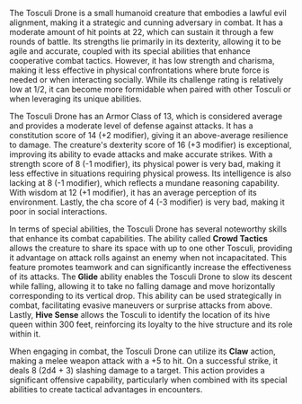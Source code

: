 The Tosculi Drone is a small humanoid creature that embodies a lawful evil alignment, making it a strategic and cunning adversary in combat. It has a moderate amount of hit points at 22, which can sustain it through a few rounds of battle. Its strengths lie primarily in its dexterity, allowing it to be agile and accurate, coupled with its special abilities that enhance cooperative combat tactics. However, it has low strength and charisma, making it less effective in physical confrontations where brute force is needed or when interacting socially. While its challenge rating is relatively low at 1/2, it can become more formidable when paired with other Tosculi or when leveraging its unique abilities.

The Tosculi Drone has an Armor Class of 13, which is considered average and provides a moderate level of defense against attacks. It has a constitution score of 14 (+2 modifier), giving it an above-average resilience to damage. The creature's dexterity score of 16 (+3 modifier) is exceptional, improving its ability to evade attacks and make accurate strikes. With a strength score of 8 (-1 modifier), its physical power is very bad, making it less effective in situations requiring physical prowess. Its intelligence is also lacking at 8 (-1 modifier), which reflects a mundane reasoning capability. With wisdom at 12 (+1 modifier), it has an average perception of its environment. Lastly, the cha score of 4 (-3 modifier) is very bad, making it poor in social interactions.

In terms of special abilities, the Tosculi Drone has several noteworthy skills that enhance its combat capabilities. The ability called **Crowd Tactics** allows the creature to share its space with up to one other Tosculi, providing it advantage on attack rolls against an enemy when not incapacitated. This feature promotes teamwork and can significantly increase the effectiveness of its attacks. The **Glide** ability enables the Tosculi Drone to slow its descent while falling, allowing it to take no falling damage and move horizontally corresponding to its vertical drop. This ability can be used strategically in combat, facilitating evasive maneuvers or surprise attacks from above. Lastly, **Hive Sense** allows the Tosculi to identify the location of its hive queen within 300 feet, reinforcing its loyalty to the hive structure and its role within it.

When engaging in combat, the Tosculi Drone can utilize its **Claw** action, making a melee weapon attack with a +5 to hit. On a successful strike, it deals 8 (2d4 + 3) slashing damage to a target. This action provides a significant offensive capability, particularly when combined with its special abilities to create tactical advantages in encounters.